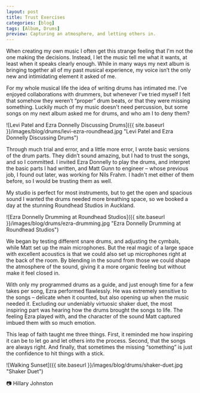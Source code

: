 ```yaml
---
layout: post
title: Trust Exercises
categories: [blog]
tags: [Album, Drums]
preview: Capturing an atmosphere, and letting others in.
---
```


When creating my own music I often get this strange feeling that I'm not the one making the decisions. Instead, I let the music tell me what it wants, at least when it speaks clearly enough. While in many ways my next album is bringing together all of my past musical experience, my voice isn’t the only new and intimidating element it asked of me.

For my whole musical life the idea of writing drums has intimated me. I’ve enjoyed collaborations with drummers, but whenever I’ve tried myself I felt that somehow they weren’t “proper” drum beats, or that they were missing something. Luckily much of my music doesn't need percussion, but some songs on my next album asked me for drums, and who am I to deny them?

![Levi Patel and Ezra Donnelly Discussing Drums]({{ site.baseurl }}/images/blog/drums/levi-ezra-roundhead.jpg "Levi Patel and Ezra Donnelly Discussing Drums")

Through much trial and error, and a little more error, I wrote basic versions of the drum parts. They didn’t sound amazing, but I had to trust the songs, and so I committed. I invited Ezra Donnelly to play the drums, and interpret the basic parts I had written, and Matt Gunn to engineer – whose previous job, I found out later, was working for Nils Frahm. I hadn't met either of them before, so I would be trusting them as well.

My studio is perfect for most instruments, but to get the open and spacious sound I wanted the drums needed more breathing space, so we booked a day at the stunning Roundhead Studios in Auckland.

![Ezra Donnelly Drumming at Roundhead Studios]({{ site.baseurl }}/images/blog/drums/ezra-drumming.jpg "Ezra Donnelly Drumming at Roundhead Studios")

We began by testing different snare drums, and adjusting the cymbals, while Matt set up the main microphones. But the real magic of a large space with excellent acoustics is that we could also set up microphones right at the back of the room. By blending in the sound from those we could shape the atmosphere of the sound, giving it a more organic feeling but without make it feel closed in.

With only my programmed drums as a guide, and just enough time for a few takes per song, Ezra performed flawlessly. He was extremely sensitive to the songs – delicate when it counted, but also opening up when the music needed it. Excluding our undeniably virtuosic shaker duet, the most inspiring part was hearing how the drums brought the songs to life. The feeling Ezra played with, and the character of the sound Matt captured imbued them with so much emotion.

This leap of faith taught me three things. First, it reminded me how inspiring it can be to let go and let others into the process. Second, that the songs are always right. And finally, that sometimes the missing “something” is just the confidence to hit things with a stick. 


![Walking Sunset]({{ site.baseurl }}/images/blog/drums/shaker-duet.jpg "Shaker Duet")

📷 Hillary Johnston
